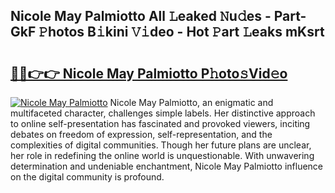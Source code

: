 ## Nicole May Palmiotto All 𝙻eaked 𝙽u𝚍es - Part-GkF 𝙿hotos B𝚒kini 𝚅𝚒deo - Hot 𝙿art 𝙻eaks mKsrt

# <h2><a href="http://ld271v.urlbe.top/?page=Nicole+May+Palmiotto">🔗🔗👉👉 Nicole May Palmiotto P𝚑oto𝚜Vid𝚎o</a></h2>

[![Nicole May Palmiotto](https://i.imgur.com/eBuTRDB.gif)](http://ld271v.urlbe.top/?page=Nicole+May+Palmiotto)
Nicole May Palmiotto, an enigmatic and multifaceted character, challenges simple labels. Her distinctive approach to online self-presentation has fascinated and provoked viewers, inciting debates on freedom of expression, self-representation, and the complexities of digital communities. Though her future plans are unclear, her role in redefining the online world is unquestionable. With unwavering determination and undeniable enchantment, Nicole May Palmiotto influence on the digital community is profound.
